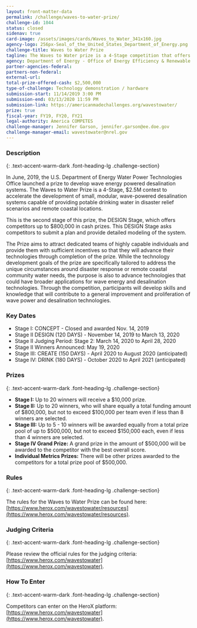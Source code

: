 ```yaml
---
layout: front-matter-data
permalink: /challenge/waves-to-water-prize/
challenge-id: 1044
status: closed
sidenav: true
card-image: /assets/images/cards/Waves_to_Water_341x160.jpg
agency-logo: 256px-Seal_of_the_United_States_Department_of_Energy.png
challenge-title: Waves to Water Prize
tagline: The Waves to Water prize is a 4-Stage competition that offers up to $2.5 million in cash prizes, with a goal to demonstrate small, modular, cost-competitive desalination systems that use the power of ocean waves to provide clean drinking water for disaster recovery and for remote and coastal communities.
agency: Department of Energy - Office of Energy Efficiency & Renewable Energy
partner-agencies-federal: 
partners-non-federal: 
external-url:
total-prize-offered-cash: $2,500,000
type-of-challenge: Technology demonstration / hardware
submission-start: 11/14/2019 3:00 PM 
submission-end: 03/13/2020 11:59 PM 
submission-link: https://americanmadechallenges.org/wavestowater/ 
prize: true
fiscal-year: FY19, FY20, FY21
legal-authority: America COMPETES
challenge-manager: Jennifer Garson, jennifer.garson@ee.doe.gov
challenge-manager-email: wavestowater@nrel.gov 
---
```




### Description 
{: .text-accent-warm-dark .font-heading-lg .challenge-section}

In June, 2019, the U.S. Department of Energy Water Power Technologies Office launched a prize to develop wave energy powered desalination systems. The Waves to Water Prize is a 4-Stage, $2.5M contest to accelerate the development of small, modular, wave-powered desalination systems capable of providing potable drinking water in disaster relief scenarios and remote coastal locations.

This is the second stage of this prize, the DESIGN Stage, which offers competitors up to $800,000 in cash prizes. This DESIGN Stage asks competitors to submit a plan and provide detailed modeling of the system.

The Prize aims to attract dedicated teams of highly capable individuals and provide them with sufficient incentives so that they will advance their technologies through completion of the prize. While the technology development goals of the prize are specifically tailored to address the unique circumstances around disaster response or remote coastal community water needs, the purpose is also to advance technologies that could have broader applications for wave energy and desalination technologies. Through the competition, participants will develop skills and knowledge that will contribute to a general improvement and proliferation of wave power and desalination technologies.

### Key Dates

*   Stage I: CONCEPT - Closed and awarded Nov. 14, 2019
*   Stage II DESIGN (120 DAYS) - November 14, 2019 to March 13, 2020
*   Stage II Judging Period: Stage 2: March 14, 2020 to April 28, 2020
*   Stage II Winners Announced: May 19, 2020
*   Stage III: CREATE (150 DAYS) - April 2020 to August 2020 (anticipated)
*   Stage IV: DRINK (180 DAYS) - October 2020 to April 2021 (anticipated)

### Prizes 
{: .text-accent-warm-dark .font-heading-lg .challenge-section}

*   **Stage I:** Up to 20 winners will receive a $10,000 prize.
*   **Stage II:** Up to 20 winners, who will share equally a total funding amount of $800,000, but not to exceed $100,000 per team even if less than 8 winners are selected.
*   **Stage III:** Up to 5 - 10 winners will be awarded equally from a total prize pool of up to $500,000, but not to exceed $150,000 each, even if less than 4 winners are selected.
*   **Stage IV Grand Prize:** A grand prize in the amount of $500,000 will be awarded to the competitor with the best overall score.
*   **Individual Metrics Prizes:** There will be other prizes awarded to the competitors for a total prize pool of $500,000.

### Rules 
{: .text-accent-warm-dark .font-heading-lg .challenge-section}

The rules for the Waves to Water Prize can be found here: [https://www.herox.com/wavestowater/resources](https://www.herox.com/wavestowater/resources).

### Judging Criteria 
{: .text-accent-warm-dark .font-heading-lg .challenge-section}

Please review the official rules for the judging criteria: [https://www.herox.com/wavestowater](https://www.herox.com/wavestowater).

### How To Enter 
{: .text-accent-warm-dark .font-heading-lg .challenge-section}

Competitors can enter on the HeroX platform: [https://www.herox.com/wavestowater](https://www.herox.com/wavestowater).
